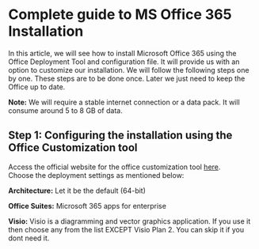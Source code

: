 # Complete guide to MS Office 365 Installation

In this article, we will see how to install Microsoft Office 365 using the Office Deployment Tool and configuration file. It will provide us with an option to customize our installation. We will follow the following steps one by one. These steps are to be done once. Later we just need to keep the Office up to date.

**Note:** We will require a stable internet connection or a data pack. It will consume around 5 to 8 GB of data.

## Step 1: Configuring the installation using the Office Customization tool

Access the official website for the office customization tool [here](https://config.office.com/deploymentsettings).<br>
Choose the deployment settings as mentioned below:<br>

**Architecture:** Let it be the default (64-bit)

**Office Suites:** Microsoft 365 apps for enterprise

**Visio:** Visio is a diagramming and vector graphics application. If you use it then choose any from the list EXCEPT Visio Plan 2. You can skip it if you dont need it.
